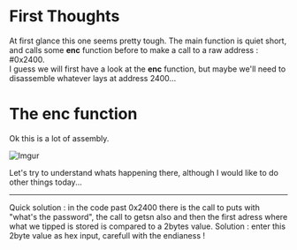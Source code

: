 # First Thoughts

At first glance this one seems pretty tough. The main function is quiet short, and calls some **enc** function before to make a call to a raw address : #0x2400.  
I guess we will first have a look at the **enc** function, but maybe we'll need to disassemble whatever lays at address 2400...

# The enc function
  
Ok this is a lot of assembly.
  
![Imgur](https://imgur.com/2NiqXVe.png)

Let's try to understand whats happening there, although I would like to do other things today...
  
  ---
Quick solution : in the code past 0x2400 there is the call to puts with "what's the password", the call to getsn also and then the first adress where what we tipped is stored is compared to a 2bytes value.
Solution : enter this 2byte value as hex input, carefull with the endianess !
